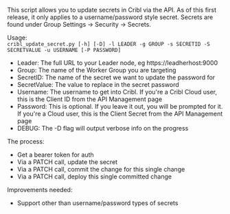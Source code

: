 This script allows you to update secrets in Cribl via the API. As of this first release, it only applies to a username/password style secret. Secrets are found under Group Settings -> Security -> Secrets.

Usage:   
    `cribl_update_secret.py [-h] [-D] -l LEADER -g GROUP -s SECRETID -S SECRETVALUE -u USERNAME [-P PASSWORD]`

* Leader: The full URL to your Leader node, eg https://leadherhost:9000
* Group: The name of the Worker Group you are targeting
* SecretID: The name of the secret we want to update the password for
* SecretValue: The value to replace in the secret password
* Username: The username to get into Cribl. If you're a Cribl Cloud user, this is the Client ID from the API Management page
* Password: This is optional. If you leave it out, you will be prompted for it. If you're a Cloud user, this is the Client Secret from the API Management page
* DEBUG: The -D flag will output verbose info on the progress

The process:

* Get a bearer token for auth
* Via a PATCH call, update the secret
* Via a PATCH call, commit the change for this single change
* Via a PATCH call, deploy this single committed change

Improvements needed:

* Support other than username/password types of secrets
